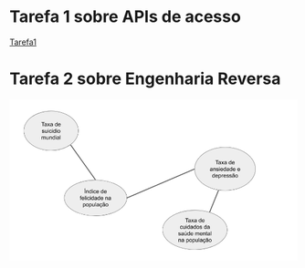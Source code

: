 # Tarefa 1 sobre APIs de acesso
[Tarefa1](https://github.com/gustavopb05/MC536/blob/master/lab01/notebook/data-api-python.ipynb)

# Tarefa 2 sobre Engenharia Reversa
![Tarefa2](https://github.com/gustavopb05/MC536/blob/master/lab01/images/Tarefa2sobreEngenhariaReversa.png)
